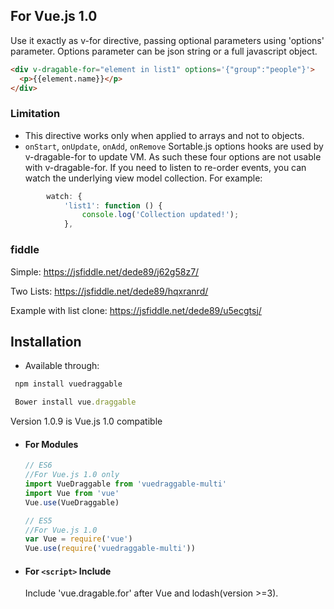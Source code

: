 ## For Vue.js 1.0

Use it exactly as v-for directive, passing optional parameters using 'options' parameter.
Options parameter can be json string or a full javascript object.

  ``` html
  <div v-dragable-for="element in list1" options='{"group":"people"}'>
    <p>{{element.name}}</p>
  </div>
   ```
   
### Limitation

* This directive works only when applied to arrays and not to objects.
* `onStart`, `onUpdate`, `onAdd`, `onRemove` Sortable.js options hooks are used by v-dragable-for to update VM. As such these four options are not usable with v-dragable-for. If you need to listen to re-order events, you can watch the underlying view model collection. For example:
``` js
        watch: {
            'list1': function () {
                console.log('Collection updated!');
            },
```
### fiddle
Simple:
https://jsfiddle.net/dede89/j62g58z7/

Two Lists:
https://jsfiddle.net/dede89/hqxranrd/

Example with list clone:
https://jsfiddle.net/dede89/u5ecgtsj/

## Installation
- Available through:
``` js
 npm install vuedraggable
```
``` js
 Bower install vue.draggable
```

Version 1.0.9 is Vue.js 1.0 compatible <br>

- #### For Modules

  ``` js
  // ES6  
  //For Vue.js 1.0 only
  import VueDraggable from 'vuedraggable-multi'
  import Vue from 'vue'
  Vue.use(VueDraggable)

  // ES5 
  //For Vue.js 1.0
  var Vue = require('vue')
  Vue.use(require('vuedraggable-multi'))
  ```

- #### For `<script>` Include

  Include 'vue.dragable.for' after Vue and lodash(version >=3).<br>
